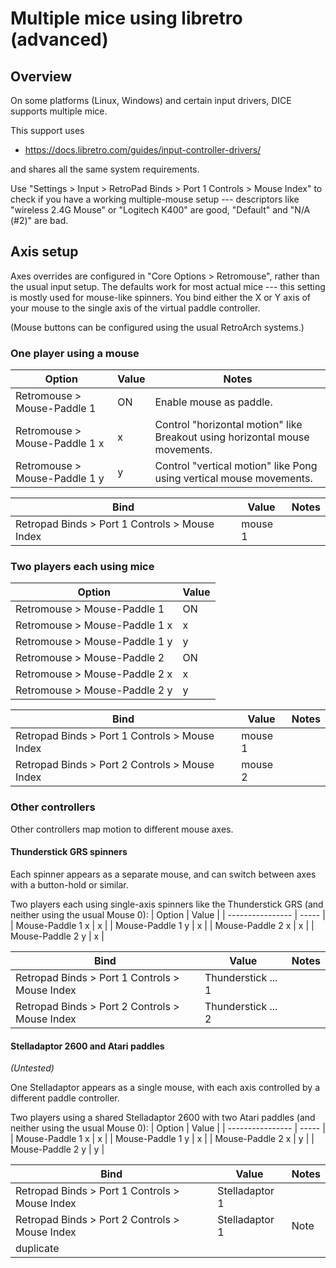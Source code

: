 # Multiple mice using libretro (advanced)

## Overview
On some platforms (Linux, Windows) and certain input drivers, DICE supports
multiple mice.

This support uses 
* https://docs.libretro.com/guides/input-controller-drivers/

and shares all the same system requirements.  

Use "Settings > Input > RetroPad Binds > Port 1 Controls > Mouse Index"
to check if you have a working multiple-mouse setup --- descriptors
like "wireless 2.4G Mouse" or "Logitech K400" are good, "Default" and "N/A (#2)"
are bad.

## Axis setup

Axes overrides are configured in "Core Options > Retromouse", rather than the usual input setup.
The defaults work for most actual mice --- this setting is mostly used for
mouse-like spinners.
You bind either the X or Y axis of your mouse to the single axis of the virtual paddle controller.

(Mouse buttons can be configured using the usual RetroArch systems.)

### One player using a mouse
| Option                        | Value | Notes                                                                       |
| ----------------------------- | ----- | --------------------------------------------------------------------------- |
| Retromouse > Mouse-Paddle 1   | ON    | Enable mouse as paddle.                                                     |
| Retromouse > Mouse-Paddle 1 x | x     | Control "horizontal motion" like Breakout using horizontal mouse movements. |
| Retromouse > Mouse-Paddle 1 y | y     | Control "vertical motion" like Pong using vertical mouse movements.         |


| Bind                                           | Value   | Notes  |
| ---------------------------------------------- | ------- | ------ |
| Retropad Binds > Port 1 Controls > Mouse Index | mouse 1 |        |

### Two players each using mice
| Option                        | Value |
| ----------------------------- | ----- |
| Retromouse > Mouse-Paddle 1   | ON    |
| Retromouse > Mouse-Paddle 1 x | x     |
| Retromouse > Mouse-Paddle 1 y | y     |
| Retromouse > Mouse-Paddle 2   | ON    |
| Retromouse > Mouse-Paddle 2 x | x     |
| Retromouse > Mouse-Paddle 2 y | y     |

| Bind           | Value | Notes                                                                       |
| ---------------- | ----- | --------------------------------------------------------------------------- |
| Retropad Binds > Port 1 Controls > Mouse Index | mouse 1 | |
| Retropad Binds > Port 2 Controls > Mouse Index | mouse 2 | |

### Other controllers
Other controllers map motion to different mouse axes.

#### Thunderstick GRS spinners
Each spinner appears as a separate mouse, and can switch between axes with a button-hold or similar.

Two players each using single-axis spinners like the Thunderstick GRS (and neither using the usual Mouse 0):
| Option           | Value |
| ---------------- | ----- |
| Mouse-Paddle 1 x | x     |
| Mouse-Paddle 1 y | x     |
| Mouse-Paddle 2 x | x     |
| Mouse-Paddle 2 y | x     |

| Bind           | Value | Notes                                                                       |
| ---------------- | ----- | --------------------------------------------------------------------------- |
| Retropad Binds > Port 1 Controls > Mouse Index | Thunderstick ... 1 | |
| Retropad Binds > Port 2 Controls > Mouse Index | Thunderstick ... 2 | |

#### Stelladaptor 2600 and Atari paddles
_(Untested)_

One Stelladaptor appears as a single mouse, with each axis controlled by a different paddle controller.

Two players using a shared Stelladaptor 2600 with two Atari paddles (and neither using the usual Mouse 0):
| Option           | Value |
| ---------------- | ----- |
| Mouse-Paddle 1 x | x     |
| Mouse-Paddle 1 y | x     |
| Mouse-Paddle 2 x | y     |
| Mouse-Paddle 2 y | y     |

| Bind           | Value | Notes                                                                       |
| ---------------- | ----- | --------------------------------------------------------------------------- |
| Retropad Binds > Port 1 Controls > Mouse Index | Stelladaptor 1 | |
| Retropad Binds > Port 2 Controls > Mouse Index | Stelladaptor 1 | Note
duplicate |
